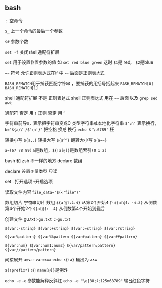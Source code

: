 ## bash
`: `空命令

`$_` 上一个命令的最后一个参数

`$#` 参数个数

`set -f` 关闭shell通配符扩展

`set` 用于设置位置参数的值
如 `set red blue green`
这时 `$1`是 red， `$2`是blue

`=~` 符号 允许正则表达式在if 中
`=~` 后面是正则表达式

`BASH_REMATCH`用于捕获匹配字符串 ，要捕获的用括号括起来
`BASH_REMATCH[0]`
`BASH_REMATCH[1]`

shell 通配符扩展 不是 正则表达式
shell 正则表达式 用在 `=~` 后面
以及 `grep sed awk`

通配符 否定 用 `!`
正则 否定 用 `^`

字符串前导`$`，表示把字符串变成C 类型字符串或本地化字符串
`$'\n'` 表示换行， `b="${a// /$'\n'}"` 把空格 换成 换行
`echo $'\u6789'` 枉

转换小写
`${a,,}`
转换大写
`${a^^}`
翻转大小写
`${a~~}`

`a=(67 78 89)`
`a`是数组，`${!a[@]}`是数组索引`(0 1 2)`

bash 和 zsh 不一样的地方
declare   数组


declare 设置变量类型 只读

set `-`打开选项 `+`开启选项

读取文件内容
`file_data="$(<"file")"`


数组切片 字符串切片
数组 `${a[@]:2:4}`   从第2个开始4个
`${a[@]: -4:2}` 从倒数第4个开始2个
`${a[@]: -4}` 从倒数第4个开始到最后


创建文件 gu.txt
`>gu.txt`
`:>gu.txt`


`${var:-string} ${var:+string} ${var:=string} ${var:?string}`

`${var%pattern} ${var%%pattern
${var#pattern} ${var##pattern}`

`${var:num} ${var:num1:num2} ${var/pattern/pattern} ${var//pattern/pattern}`

间接展开
`a=var`
`var=xxx`
`echo ${!a}` 输出为 xxx

`${!prefix*}` `${!name[@]}`是例外


`echo -e` `-e` 参数能解释反斜杠
`echo -e "\e[38;5;125m68789"` 输出红色字符


<!--stackedit_data:
eyJoaXN0b3J5IjpbLTQyNjcyODE1OCw5ODAzMTgzNDYsLTQ2MD
YzNDc4NiwtMTE4MzQwNDYxMSwtMTY3ODg3NzI2NiwyODcxMDg0
NDcsNTE5ODIyNjI5LDIxMjQ2NDc2NTksLTEwMDYzOTEwMTksLT
EzMzgzOTUzODIsNzMwOTk4MTE2XX0=
-->